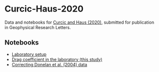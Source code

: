 # Curcic-Haus-2020

Data and notebooks for [Curcic and Haus (2020)](https://arxiv.org/abs/2002.10590),
submitted for publication in Geophysical Research Letters.

## Notebooks

* [Laboratory setup](laboratory-setup.ipynb)
* [Drag coefficient in the laboratory (this study)](asist-drag-coefficient.ipynb)
* [Correcting Donelan et al. (2004) data](correcting_donelan_etal_2004_data.ipynb)
